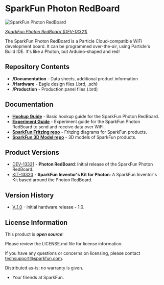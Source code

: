 SparkFun Photon RedBoard
========================================

![SparkFun Photon RedBoard](https://cdn.sparkfun.com//assets/parts/1/0/6/0/9/13321-01.jpg)

[*SparkFun Photon RedBoard (DEV-13321)*](https://www.sparkfun.com/products/13321)

The SparkFun Photon RedBoard is a Particle Cloud-compatible WiFi development board. It can be programmed over-the-air, using Particle's Build IDE. It's like a Photon, but Arduino-shaped and red!

Repository Contents
-------------------

* **/Documentation** - Data sheets, additional product information
* **/Hardware** - Eagle design files (.brd, .sch)
* **/Production** - Production panel files (.brd)

Documentation
--------------
* **[Hookup Guide](https://learn.sparkfun.com/tutorials/photon-redboard-hookup-guide)** - Basic hookup guide for the SparkFun Photon RedBoard.
* **[Experiment Guide](https://learn.sparkfun.com/tutorials/photon-redboard-hookup-guide)** - Experiment guide for the SparkFun Photon RedBoard to send and receive data over WiFi.
* **[SparkFun Fritzing repo](https://github.com/sparkfun/Fritzing_Parts)** - Fritzing diagrams for SparkFun products.
* **[SparkFun 3D Model repo](https://github.com/sparkfun/3D_Models)** - 3D models of SparkFun products. 

Product Versions
----------------
* [DEV-13321](https://www.sparkfun.com/products/13321) - **Photon RedBoard**: Initial release of the SparkFun Photon RedBoard.
* [KIT-13320](https://www.sparkfun.com/products/13320) - **SparkFun Inventor's Kit for Photon**: A SparkFun Inventor's Kit based around the Photon RedBoard.

Version History
---------------
* [V_1.0](https://github.com/sparkfun/Photon_RedBoard/tree/V_1.0) - Initial hardware release - 1.0.

License Information
-------------------

This product is _**open source**_! 

Please review the LICENSE.md file for license information. 

If you have any questions or concerns on licensing, please contact techsupport@sparkfun.com.

Distributed as-is; no warranty is given.

- Your friends at SparkFun.

_<COLLABORATION CREDIT>_
